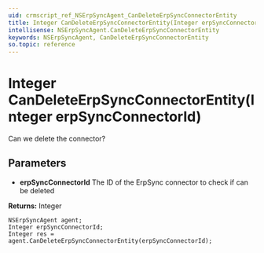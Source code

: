 ```yaml
---
uid: crmscript_ref_NSErpSyncAgent_CanDeleteErpSyncConnectorEntity
title: Integer CanDeleteErpSyncConnectorEntity(Integer erpSyncConnectorId)
intellisense: NSErpSyncAgent.CanDeleteErpSyncConnectorEntity
keywords: NSErpSyncAgent, CanDeleteErpSyncConnectorEntity
so.topic: reference
---
```


# Integer CanDeleteErpSyncConnectorEntity(Integer erpSyncConnectorId)

Can we delete the connector?

## Parameters

* **erpSyncConnectorId** The ID of the ErpSync connector to check if can be deleted

**Returns:** Integer

```crmscript
NSErpSyncAgent agent;
Integer erpSyncConnectorId;
Integer res = agent.CanDeleteErpSyncConnectorEntity(erpSyncConnectorId);
```

